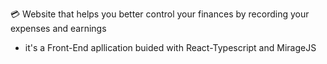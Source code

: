 💳 Website that helps you better control your finances by recording your expenses and earnings

- it's a Front-End apllication buided with React-Typescript and MirageJS
